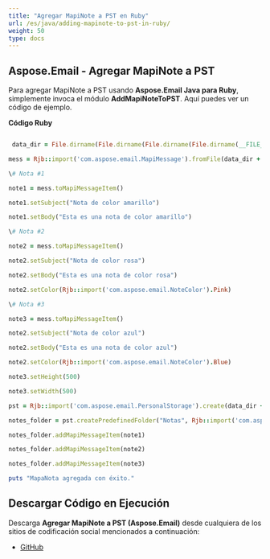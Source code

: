 ```yaml
---
title: "Agregar MapiNote a PST en Ruby"
url: /es/java/adding-mapinote-to-pst-in-ruby/
weight: 50
type: docs
---
```


## **Aspose.Email - Agregar MapiNote a PST**
Para agregar MapiNote a PST usando **Aspose.Email Java para Ruby**, simplemente invoca el módulo **AddMapiNoteToPST**. Aquí puedes ver un código de ejemplo.

**Código Ruby**

``` ruby

 data_dir = File.dirname(File.dirname(File.dirname(File.dirname(__FILE__)))) + '/data/'

mess = Rjb::import('com.aspose.email.MapiMessage').fromFile(data_dir + "MapiNote.msg")

\# Nota #1

note1 = mess.toMapiMessageItem()

note1.setSubject("Nota de color amarillo")

note1.setBody("Esta es una nota de color amarillo")

\# Nota #2

note2 = mess.toMapiMessageItem()

note2.setSubject("Nota de color rosa")

note2.setBody("Esta es una nota de color rosa")

note2.setColor(Rjb::import('com.aspose.email.NoteColor').Pink)

\# Nota #3

note3 = mess.toMapiMessageItem()

note2.setSubject("Nota de color azul")

note2.setBody("Esta es una nota de color azul")

note2.setColor(Rjb::import('com.aspose.email.NoteColor').Blue)

note3.setHeight(500)

note3.setWidth(500)

pst = Rjb::import('com.aspose.email.PersonalStorage').create(data_dir + "MapiNoteToPST.pst", Rjb::import('com.aspose.email.FileFormatVersion').Unicode)

notes_folder = pst.createPredefinedFolder("Notas", Rjb::import('com.aspose.email.StandardIpmFolder').Notes)

notes_folder.addMapiMessageItem(note1)

notes_folder.addMapiMessageItem(note2)

notes_folder.addMapiMessageItem(note3)

puts "MapaNota agregada con éxito."

```
## **Descargar Código en Ejecución**
Descarga **Agregar MapiNote a PST (Aspose.Email)** desde cualquiera de los sitios de codificación social mencionados a continuación:

- [GitHub](https://github.com/aspose-email/Aspose.Email-for-Java/blob/master/Plugins/Aspose_Email_Java_for_Ruby/lib/asposeemailjava/Outlook/addmapinotetopst.rb)